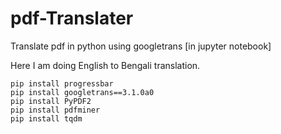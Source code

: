 # pdf-Translater
Translate pdf in python using googletrans [in jupyter notebook]

Here I am doing English to Bengali translation.

```
pip install progressbar
pip install googletrans==3.1.0a0
pip install PyPDF2
pip install pdfminer
pip install tqdm
```
